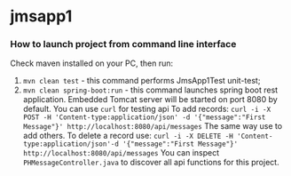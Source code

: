 # jmsapp1
### How to launch project from command line interface
Check maven installed on your PC, then run:
1. `mvn clean test` - this command performs JmsApp1Test unit-test;
2. `mvn clean spring-boot:run` - this command launches spring boot rest application. Embedded Tomcat server will be started on port 8080 by default.
You can use `curl` for testing api
To add records:
`curl -i -X POST -H 'Content-type:application/json' -d '{"message":"First Message"}' http://localhost:8080/api/messages`
The same way use to add others.
To delete a record use:
`curl -i -X DELETE -H 'Content-type:application/json'-d '{"message":"First Message"}' http://localhost:8080/api/messages`
You can inspect `PHMessageController.java` to discover all api functions for this project.
